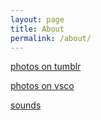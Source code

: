 ```yaml
---
layout: page
title: About
permalink: /about/
---
```


[photos on tumblr](http://urspx.tumblr.com/)

[photos on vsco](http://urspx.vsco.co)

[sounds](https://soundcloud.com/urs-px)
